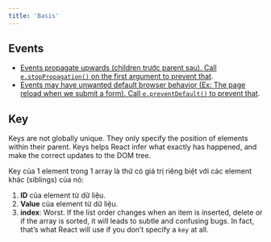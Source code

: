 ```yaml
---
title: 'Basis'
---
```


## Events

- [Events propagate upwards (children trước parent sau). Call `e.stopPropagation()` on the first argument to prevent that](https://beta.reactjs.org/learn/responding-to-events#event-propagation).
- [Events may have unwanted default browser behavior (Ex: The page reload when we submit a form). Call `e.preventDefault()` to prevent that](https://beta.reactjs.org/learn/responding-to-events#preventing-default-behavior).

## Key

Keys are not globally unique. They only specify the position of elements within their parent. Keys helps React infer what exactly has happened, and make the correct updates to the DOM tree.

Key của 1 element trong 1 array là thứ có giá trị riêng biệt với các element khác (siblings) của nó:

1. **ID** của element từ dữ liệu.
2. **Value** của element từ dữ liệu.
3. **index**: Worst. If the list order changes when an item is inserted, delete or if the array is sorted, it will leads to subtle and confusing bugs. In fact, that’s what React will use if you don’t specify a `key` at all.

